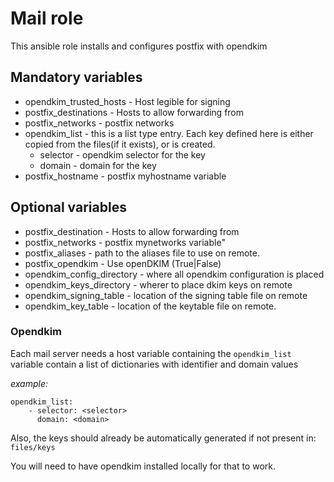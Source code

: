 # Mail role
This ansible role installs and configures postfix with opendkim

## Mandatory variables

* opendkim_trusted_hosts -  Host legible for signing
* postfix_destinations - Hosts to allow forwarding from
* postfix_networks - postfix networks
* opendkim_list - this is a list type entry. Each key defined here is either
copied from the files(if it exists), or is created.
    * selector - opendkim selector for the key
    * domain - domain for the key
* postfix_hostname - postfix myhostname variable

## Optional variables

* postfix_destination - Hosts to allow forwarding from
* postfix_networks - postfix mynetworks variable"
* postfix_aliases - path to the aliases file to use on remote.
* postfix_opendkim - Use openDKIM (True|False)
* opendkim_config_directory -  where all opendkim configuration is placed
* opendkim_keys_directory - wherer to place dkim keys on remote
* opendkim_signing_table - location of the signing table file on remote
* opendkim_key_table - location of the keytable file on remote.

### Opendkim
Each mail server needs a host variable containing the `opendkim_list`
variable contain a list of dictionaries with identifier and domain values

*example:*
```
opendkim_list:
    - selector: <selector>
      domain: <domain>
```
Also, the keys should already be automatically generated if not present in:
`files/keys`

You will need to have opendkim installed locally for that to work.
